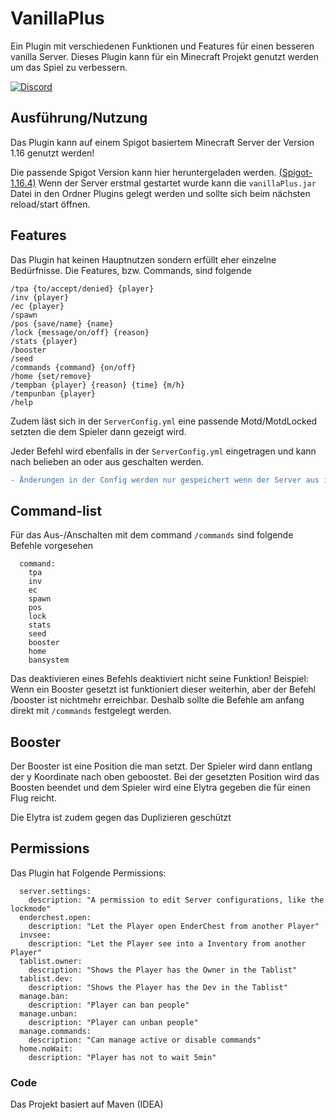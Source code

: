 # VanillaPlus
Ein Plugin mit verschiedenen Funktionen und Features für einen besseren vanilla Server. Dieses Plugin
kann für ein Minecraft Projekt genutzt werden um das Spiel zu verbessern.

[![Discord](https://img.shields.io/discord/690934524955197471?label=Discord&logo=discord)](https://discord.gg/MFhh5XEM2b)

## Ausführung/Nutzung
Das Plugin kann auf einem Spigot basiertem Minecraft Server der Version 1.16 genutzt werden!

Die passende Spigot Version kann hier heruntergeladen werden. [(Spigot-1.16.4)](https://cdn.getbukkit.org/spigot/spigot-1.16.4.jar)
Wenn der Server erstmal gestartet wurde kann die `vanillaPlus.jar` Datei in den Ordner Plugins gelegt werden und sollte sich beim nächsten reload/start öffnen.

## Features
Das Plugin hat keinen Hauptnutzen sondern erfüllt eher einzelne Bedürfnisse.
Die Features, bzw. Commands, sind folgende
```
/tpa {to/accept/denied} {player} 
/inv {player}                   
/ec {player}                     
/spawn                                            
/pos {save/name} {name}   
/lock {message/on/off} {reason}
/stats {player}
/booster
/seed
/commands {command} {on/off}
/home {set/remove}
/tempban {player} {reason} {time} {m/h}
/tempunban {player}
/help
```
Zudem läst sich in der `ServerConfig.yml` eine passende Motd/MotdLocked setzten die dem Spieler dann gezeigt wird. 

Jeder Befehl wird ebenfalls in der `ServerConfig.yml` eingetragen und kann nach belieben an oder aus geschalten werden.

```diff
- Änderungen in der Config werden nur gespeichert wenn der Server aus ist!
```

## Command-list
Für das Aus-/Anschalten mit dem command `/commands` sind folgende Befehle vorgesehen
```
  command:
    tpa
    inv
    ec
    spawn
    pos
    lock
    stats
    seed
    booster
    home
    bansystem
```
Das deaktivieren eines Befehls deaktiviert nicht seine Funktion!
Beispiel:
  Wenn ein Booster gesetzt ist funktioniert dieser weiterhin, aber der Befehl /booster ist nichtmehr erreichbar.
  Deshalb sollte die Befehle am anfang direkt mit `/commands` festgelegt werden.

## Booster
Der Booster ist eine Position die man setzt. Der Spieler wird dann entlang der y Koordinate nach oben geboostet. Bei der gesetzten Position
wird das Boosten beendet und dem Spieler wird eine Elytra gegeben die für einen Flug reicht. 

Die Elytra ist zudem gegen das Duplizieren geschützt


## Permissions
Das Plugin hat Folgende Permissions:
```
  server.settings:
    description: "A permission to edit Server configurations, like the lockmode"
  enderchest.open:
    description: "Let the Player open EnderChest from another Player"
  invsee:
    description: "Let the Player see into a Inventory from another Player"
  tablist.owner:
    description: "Shows the Player has the Owner in the Tablist"
  tablist.dev:
    description: "Shows the Player has the Dev in the Tablist"
  manage.ban:
    description: "Player can ban people"
  manage.unban:
    description: "Player can unban people"
  manage.commands:
    description: "Can manage active or disable commands"
  home.noWait:
    description: "Player has not to wait 5min"
```

### Code
Das Projekt basiert auf Maven (IDEA)


